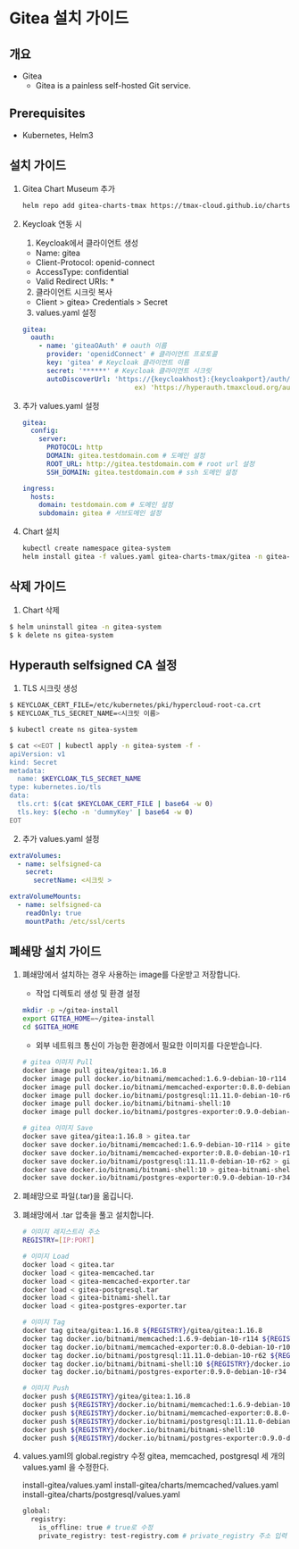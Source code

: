 ﻿# Gitea 설치 가이드

## 개요
- Gitea
	- Gitea is a painless self-hosted Git service.
## Prerequisites
- Kubernetes, Helm3

## 설치 가이드
1. Gitea Chart Museum 추가
	```bash
	helm repo add gitea-charts-tmax https://tmax-cloud.github.io/charts/gitea
	```

2. Keycloak 연동 시
	1. Keycloak에서 클라이언트 생성
	- Name: gitea
	- Client-Protocol: openid-connect
	- AccessType: confidential
	- Valid Redirect URIs: *

	2. 클라이언트 시크릿 복사
	- Client > gitea> Credentials > Secret

	3. values.yaml 설정
	```yaml
	gitea:
	  oauth:
	    - name: 'giteaOAuth' # oauth 이름
	      provider: 'openidConnect' # 클라이언트 프로토콜
	      key: 'gitea' # Keycloak 클라이언트 이름
	      secret: '******' # Keycloak 클라이언트 시크릿
	      autoDiscoverUrl: 'https://{keycloakhost}:{keycloakport}/auth/realms/{realm}/.well-known/openid-configuration' # Keycloak의 autoDiscoverUrl
	                            ex) 'https://hyperauth.tmaxcloud.org/auth/realms/tmax/.well-known/openid-configuration' # hyperauth의 경우 사용 예시
	```

3. 추가 values.yaml 설정
	```yaml
	gitea:
	  config:
	    server:
	      PROTOCOL: http
	      DOMAIN: gitea.testdomain.com # 도메인 설정
	      ROOT_URL: http://gitea.testdomain.com # root url 설정
	      SSH_DOMAIN: gitea.testdomain.com # ssh 도메인 설정
	```
	
	```yaml
	ingress:
	  hosts:
	    domain: testdomain.com # 도메인 설정
	    subdomain: gitea # 서브도메인 설정
	```

4. Chart 설치
	```bash
	kubectl create namespace gitea-system
	helm install gitea -f values.yaml gitea-charts-tmax/gitea -n gitea-system
	```

## 삭제 가이드
1. Chart 삭제
```bash
$ helm uninstall gitea -n gitea-system
$ k delete ns gitea-system
```

## Hyperauth selfsigned CA 설정
1. TLS 시크릿 생성
```bash
$ KEYCLOAK_CERT_FILE=/etc/kubernetes/pki/hypercloud-root-ca.crt 
$ KEYCLOAK_TLS_SECRET_NAME=<시크릿 이름>

$ kubectl create ns gitea-system

$ cat <<EOT | kubectl apply -n gitea-system -f -
apiVersion: v1
kind: Secret
metadata:
  name: $KEYCLOAK_TLS_SECRET_NAME
type: kubernetes.io/tls
data:
  tls.crt: $(cat $KEYCLOAK_CERT_FILE | base64 -w 0)
  tls.key: $(echo -n 'dummyKey' | base64 -w 0)
EOT
```

2. 추가 values.yaml 설정 
```yaml
extraVolumes:
  - name: selfsigned-ca     
    secret:
      secretName: <시크릿 >
```

```yaml
extraVolumeMounts:
  - name: selfsigned-ca   
    readOnly: true
    mountPath: /etc/ssl/certs 
```

## 폐쇄망 설치 가이드
1. 폐쇄망에서 설치하는 경우 사용하는 image를 다운받고 저장합니다.
   - 작업 디렉토리 생성 및 환경 설정

   ```bash
   mkdir -p ~/gitea-install
   export GITEA_HOME=~/gitea-install
   cd $GITEA_HOME
   ```

   - 외부 네트워크 통신이 가능한 환경에서 필요한 이미지를 다운받습니다.

   ```bash
   # gitea 이미지 Pull
   docker image pull gitea/gitea:1.16.8
   docker image pull docker.io/bitnami/memcached:1.6.9-debian-10-r114
   docker image pull docker.io/bitnami/memcached-exporter:0.8.0-debian-10-r105
   docker image pull docker.io/bitnami/postgresql:11.11.0-debian-10-r62
   docker image pull docker.io/bitnami/bitnami-shell:10
   docker image pull docker.io/bitnami/postgres-exporter:0.9.0-debian-10-r34
   
   # gitea 이미지 Save
   docker save gitea/gitea:1.16.8 > gitea.tar
   docker save docker.io/bitnami/memcached:1.6.9-debian-10-r114 > gitea-memcached.tar
   docker save docker.io/bitnami/memcached-exporter:0.8.0-debian-10-r105 > gitea-memcached-exporter.tar
   docker save docker.io/bitnami/postgresql:11.11.0-debian-10-r62 > gitea-postgresql.tar
   docker save docker.io/bitnami/bitnami-shell:10 > gitea-bitnami-shell.tar
   docker save docker.io/bitnami/postgres-exporter:0.9.0-debian-10-r34 > gitea-postgres-exporter.tar
   ```
   
2. 폐쇄망으로 파일(.tar)을 옮깁니다.

3. 폐쇄망에서 .tar 압축을 풀고 설치합니다.

   ```bash
   # 이미지 레지스트리 주소
   REGISTRY=[IP:PORT]

   # 이미지 Load
   docker load < gitea.tar
   docker load < gitea-memcached.tar
   docker load < gitea-memcached-exporter.tar
   docker load < gitea-postgresql.tar
   docker load < gitea-bitnami-shell.tar
   docker load < gitea-postgres-exporter.tar
   
   # 이미지 Tag
   docker tag gitea/gitea:1.16.8 ${REGISTRY}/gitea/gitea:1.16.8
   docker tag docker.io/bitnami/memcached:1.6.9-debian-10-r114 ${REGISTRY}/docker.io/bitnami/memcached:1.6.9-debian-10-r114
   docker tag docker.io/bitnami/memcached-exporter:0.8.0-debian-10-r105 ${REGISTRY}/docker.io/bitnami/memcached-exporter:0.8.0-debian-10-r105
   docker tag docker.io/bitnami/postgresql:11.11.0-debian-10-r62 ${REGISTRY}/docker.io/bitnami/postgresql:11.11.0-debian-10-r62
   docker tag docker.io/bitnami/bitnami-shell:10 ${REGISTRY}/docker.io/bitnami/bitnami-shell:10
   docker tag docker.io/bitnami/postgres-exporter:0.9.0-debian-10-r34 ${REGISTRY}/docker.io/bitnami/postgres-exporter:0.9.0-debian-10-r34

   # 이미지 Push
   docker push ${REGISTRY}/gitea/gitea:1.16.8
   docker push ${REGISTRY}/docker.io/bitnami/memcached:1.6.9-debian-10-r114
   docker push ${REGISTRY}/docker.io/bitnami/memcached-exporter:0.8.0-debian-10-r105
   docker push ${REGISTRY}/docker.io/bitnami/postgresql:11.11.0-debian-10-r62
   docker push ${REGISTRY}/docker.io/bitnami/bitnami-shell:10
   docker push ${REGISTRY}/docker.io/bitnami/postgres-exporter:0.9.0-debian-10-r34
   ```

4. values.yaml의 global.registry 수정
   gitea, memcached, postgresql 세 개의 values.yaml 을 수정한다.
   
   install-gitea/values.yaml
   install-gitea/charts/memcached/values.yaml
   install-gitea/charts/postgresql/values.yaml
   
   ```bash
   global:
     registry:
       is_offline: true # true로 수정
       private_registry: test-registry.com # private_registry 주소 입력
   ```
